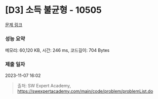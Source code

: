 # [D3] 소득 불균형 - 10505 

[문제 링크](https://swexpertacademy.com/main/code/problem/problemDetail.do?contestProbId=AXNP4CvauaMDFAXS) 

### 성능 요약

메모리: 60,120 KB, 시간: 246 ms, 코드길이: 704 Bytes

### 제출 일자

2023-11-07 16:02



> 출처: SW Expert Academy, https://swexpertacademy.com/main/code/problem/problemList.do